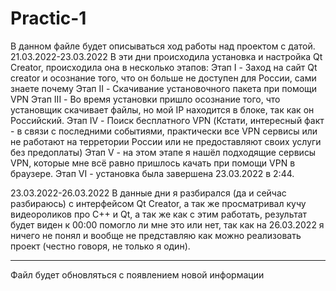 # Practic-1
В данном файле будет описываться ход работы над проектом с датой.
21.03.2022-23.03.2022
В эти дни происходила установка и настройка Qt Creator, происходила она в несколько этапов:
Этап I - Заход на сайт Qt creator и осознание того, что он больше не доступен для России, сами знаете почему
Этап II - Скачивание установочного пакета при помощи VPN
Этап III - Во время установки пришло осознание того, что установщик скачивает файлы, но мой IP находится в блоке, так как он Российский.
Этап IV - Поиск бесплатного VPN (Кстати, интересный факт - в связи с последними событиями, практически все VPN сервисы или не работают на терретории России или не предоставляют своих услуги без предоплаты)
Этап V - на этом этапе я нашёл подходящие сервисы VPN, которые мне всё равно пришлось качать при помощи VPN в браузере.
Этап VI - установка была завершена 23.03.2022 в 2:44.

23.03.2022-26.03.2022
В данные дни я разбирался (да и сейчас разбираюсь) с интерфейсом Qt Creator, а так же просматривал кучу видеороликов про C++ и Qt, а так же как с этим работать, результат будет виден к 00:00 помогло ли мне это или нет, так как на 26.03.2022 я ничего не понял и вообще не представляю как можно реализовать проект (честно говоря, не только я один).

____________________________
Файл будет обновляться с появлением новой информации
